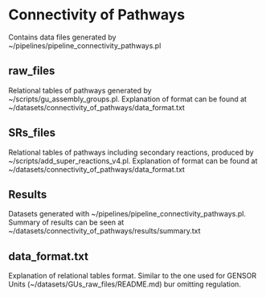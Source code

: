 # Connectivity of Pathways #
Contains data files generated by ~/pipelines/pipeline_connectivity_pathways.pl

## raw_files
Relational tables of pathways generated by ~/scripts/gu_assembly_groups.pl. Explanation of format can be found at ~/datasets/connectivity_of_pathways/data_format.txt

## SRs_files
Relational tables of pathways including secondary reactions, produced by ~/scripts/add_super_reactions_v4.pl. Explanation of format can be found at ~/datasets/connectivity_of_pathways/data_format.txt

## Results
Datasets generated with ~/pipelines/pipeline_connectivity_pathways.pl. Summary of results can be seen at ~/datasets/connectivity_of_pathways/results/summary.txt

## data_format.txt
Explanation of relational tables format. Similar to the one used for GENSOR Units (~/datasets/GUs_raw_files/README.md) bur omitting regulation.
